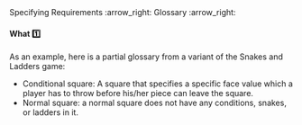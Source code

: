<link rel="stylesheet" href="{{baseUrl}}/css/textbook.css">

<div class="website-content">

<div id="path">Specifying Requirements :arrow_right: Glossary :arrow_right:</div>

<div id="title">

#### What :one:

</div>

<div id="body">

<tip-box type="primary">
<include src="../../../common/definitions.md#def-glossary" />
</tip-box>

As an example, here is a partial glossary from a variant of the Snakes and Ladders game:

<tip-box>

* Conditional square: A square that specifies a specific face value which a player has to throw before his/her piece can leave the square.
* Normal square: a normal square does not have any conditions, snakes, or ladders in it.

</tip-box>

</div>

</div>

